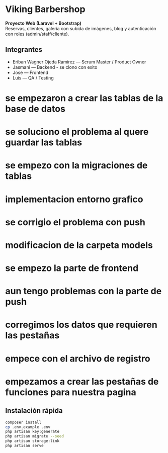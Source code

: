  # Viking Barbershop

**Proyecto Web (Laravel + Bootstrap)**  
Reservas, clientes, galería con subida de imágenes, blog y autenticación con roles (admin/staff/cliente).

## Integrantes
- Eriban Wagner Ojeda Ramirez — Scrum Master / Product Owner
- Jasmani — Backend - se clono con exito
- Jose — Frontend
- Luis — QA / Testing


# se empezaron a crear las tablas de la base de datos
# se soluciono el problema al quere guardar las tablas
# se empezo con la migraciones de tablas
# implementacion entorno grafico
# se corrigio el problema con push
# modificacion de la carpeta models
# se empezo la parte de frontend
# aun tengo problemas con la parte de push
# corregimos los datos que requieren las pestañas
# empece con el archivo de registro
# empezamos a crear las pestañas de funciones para nuestra pagina

## Instalación rápida
```bash
composer install
cp .env.example .env
php artisan key:generate
php artisan migrate --seed
php artisan storage:link
php artisan serve


